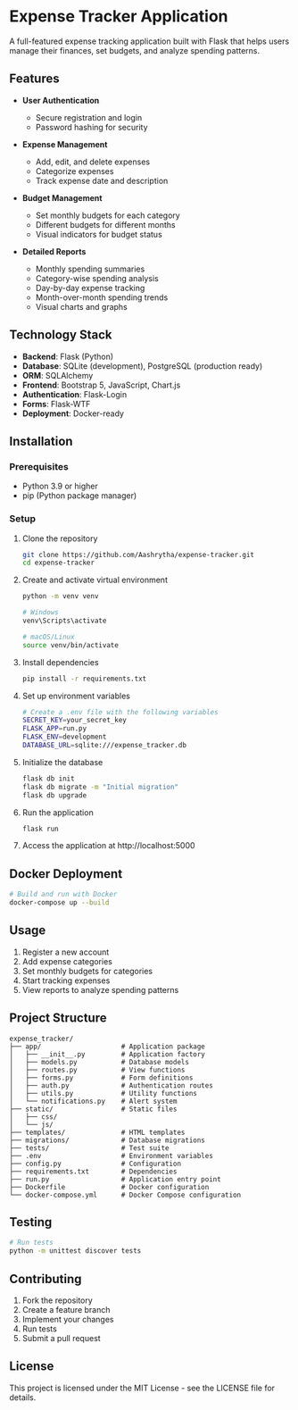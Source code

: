 # Expense Tracker Application

A full-featured expense tracking application built with Flask that helps users manage their finances, set budgets, and analyze spending patterns.

## Features

- **User Authentication**
  - Secure registration and login
  - Password hashing for security

- **Expense Management**
  - Add, edit, and delete expenses
  - Categorize expenses
  - Track expense date and description

- **Budget Management**
  - Set monthly budgets for each category
  - Different budgets for different months
  - Visual indicators for budget status

- **Detailed Reports**
  - Monthly spending summaries
  - Category-wise spending analysis
  - Day-by-day expense tracking
  - Month-over-month spending trends
  - Visual charts and graphs

## Technology Stack

- **Backend**: Flask (Python)
- **Database**: SQLite (development), PostgreSQL (production ready)
- **ORM**: SQLAlchemy
- **Frontend**: Bootstrap 5, JavaScript, Chart.js
- **Authentication**: Flask-Login
- **Forms**: Flask-WTF
- **Deployment**: Docker-ready

## Installation

### Prerequisites
- Python 3.9 or higher
- pip (Python package manager)

### Setup

1. Clone the repository
   ```bash
   git clone https://github.com/Aashrytha/expense-tracker.git
   cd expense-tracker
   ```

2. Create and activate virtual environment
   ```bash
   python -m venv venv
   
   # Windows
   venv\Scripts\activate
   
   # macOS/Linux
   source venv/bin/activate
   ```

3. Install dependencies
   ```bash
   pip install -r requirements.txt
   ```

4. Set up environment variables
   ```bash
   # Create a .env file with the following variables
   SECRET_KEY=your_secret_key
   FLASK_APP=run.py
   FLASK_ENV=development
   DATABASE_URL=sqlite:///expense_tracker.db
   ```

5. Initialize the database
   ```bash
   flask db init
   flask db migrate -m "Initial migration"
   flask db upgrade
   ```

6. Run the application
   ```bash
   flask run
   ```

7. Access the application at http://localhost:5000

## Docker Deployment

```bash
# Build and run with Docker
docker-compose up --build
```

## Usage

1. Register a new account
2. Add expense categories
3. Set monthly budgets for categories
4. Start tracking expenses
5. View reports to analyze spending patterns

## Project Structure

```
expense_tracker/
├── app/                    # Application package
│   ├── __init__.py         # Application factory
│   ├── models.py           # Database models
│   ├── routes.py           # View functions
│   ├── forms.py            # Form definitions
│   ├── auth.py             # Authentication routes
│   ├── utils.py            # Utility functions
│   └── notifications.py    # Alert system
├── static/                 # Static files
│   ├── css/
│   └── js/
├── templates/              # HTML templates
├── migrations/             # Database migrations
├── tests/                  # Test suite
├── .env                    # Environment variables
├── config.py               # Configuration
├── requirements.txt        # Dependencies
├── run.py                  # Application entry point
├── Dockerfile              # Docker configuration
└── docker-compose.yml      # Docker Compose configuration
```

## Testing

```bash
# Run tests
python -m unittest discover tests
```

## Contributing

1. Fork the repository
2. Create a feature branch
3. Implement your changes
4. Run tests
5. Submit a pull request

## License

This project is licensed under the MIT License - see the LICENSE file for details.
